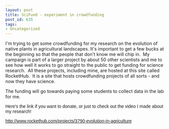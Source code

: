 ```yaml
---
layout: post
title: SciFund - experiment in crowdfunding
post_id: 635
tags: 
- Uncategorized
---
```


I'm trying to get some crowdfunding for my research on the evolution of native plants in agricultural landscapes. It's important to get a few bucks at the beginning so that the people that don't know me will chip in.  My campaign is part of a larger project by about 50 other scientists and me to see how well it works to go straight to the public to get funding for science research.  All these projects, including mine, are hosted at this site called RocketHub.  It is a site that hosts crowdfunding projects of all sorts - and now they have science.

The funding will go towards paying some students to collect data in the lab for me.

<span style="font-family:arial, sans-serif;">Here's the link if you want to donate, or just to check out the video I made about my research!</span>

<span style="font-family:arial, sans-serif;"><a href="http://www.rockethub.com/projects/3790-evolution-in-agriculture">http://www.rockethub.com/projects/3790-evolution-in-agriculture</a> </span>